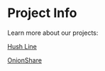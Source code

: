 # Project Info

Learn more about our projects:

[Hush Line](https://github.com/scidsg/project-info/blob/main/Hush%20Line.md)

[OnionShare](https://github.com/scidsg/project-info/edit/main/OnionShare.md)



